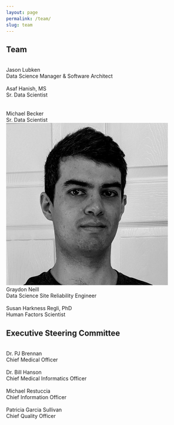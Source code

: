 ```yaml
---
layout: page
permalink: /team/
slug: team
---
```


<h2 class="red-text text-darken-4">Team</h2>
<div id="team" class="row center-align">
  
   <div class="member col s12 m4 l2">
    <img src="/assets/images/profile/jasonl.jpg" alt="" class="circle responsive-img"> <!-- notice the "circle" class -->
    <div class="name strong">Jason Lubken</div>
    <div class="title">Data Science Manager &amp; Software Architect</div>
  </div>

  <div class="member col s12 m4 l2">
    <img src="/assets/images/profile/asafh.jpg" alt="" class="circle responsive-img"> <!-- notice the "circle" class -->
    <div class="name strong">Asaf Hanish, MS</div>
    <div class="title">Sr. Data Scientist</div>
    <br>
  </div>

  <div class="member col s12 m4 l2">
    <img src="/assets/images/profile/mikeb.jpg" alt="" class="circle responsive-img"> <!-- notice the "circle" class -->
    <div class="name strong">Michael Becker</div>
    <div class="title">Sr. Data Scientist</div>
  </div>

  <div class="member col s12 m4 l2">
    <img src="/assets/images/profile/grayn.jpg" alt="" class="circle responsive-img"> <!-- notice the "circle" class -->
    <div class="name strong">Graydon Neill</div>
    <div class="title">Data Science Site Reliability Engineer</div>
  </div>

  <div class="member col s12 m4 l2">
    <img src="/assets/images/profile/susanhr.jpg" alt="" class="circle responsive-img"> <!-- notice the "circle" class -->
    <div class="name strong">Susan Harkness Regli, PhD</div>
    <div class="title">Human Factors Scientist</div>
  </div>

</div><!-- #team -->


<h2 class="red-text text-darken-4">Executive Steering Committee</h2>
<div id="executives" class="row center-align">
  <div class="member col s12 m4 l2">
    <img src="/assets/images/profile/dr_brennan.jpg" alt="" class="circle responsive-img">
    <div class="name strong">Dr. PJ Brennan</div>
    <div class="title">Chief Medical Officer</div>
  </div>

  <div class="member col s12 m4 l2">
    <img src="/assets/images/profile/dr_hanson.jpg" alt="" class="circle responsive-img">
    <div class="name strong">Dr. Bill Hanson</div>
    <div class="title">Chief Medical Informatics Officer</div>
  </div>

  <div class="member col s12 m4 l2">
    <img src="/assets/images/profile/michael_restuccia.jpg" alt="" class="circle responsive-img">
    <div class="name strong">Michael Restuccia</div>
    <div class="title">Chief Information Officer</div>
  </div>

  <div class="member col s12 m4 l2">
    <img src="/assets/images/profile/patricia_sullivan.jpg" alt="" class="circle responsive-img">
    <div class="name strong">Patricia Garcia Sullivan</div>
    <div class="title">Chief Quality Officer</div>
  </div>
</div>
